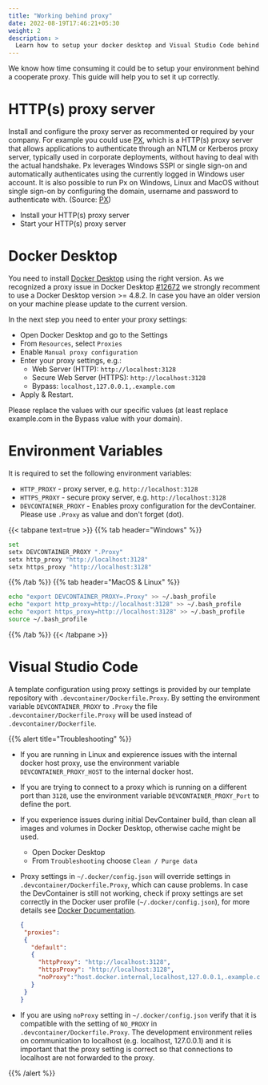 ```yaml
---
title: "Working behind proxy"
date: 2022-08-19T17:46:21+05:30
weight: 2
description: >
  Learn how to setup your docker desktop and Visual Studio Code behind a coorperate proxy.
---
```


We know how time consuming it could be to setup your environment behind a cooperate proxy. This guide will help you to set it up correctly.

# HTTP(s) proxy server

Install and configure the proxy server as recommented or required by your company. For example you could use [PX](https://github.com/genotrance/px), which is a HTTP(s) proxy server that allows applications to authenticate through an NTLM or Kerberos proxy server, typically used in corporate deployments, without having to deal with the actual handshake. Px leverages Windows SSPI or single sign-on and automatically authenticates using the currently logged in Windows user account. It is also possible to run Px on Windows, Linux and MacOS without single sign-on by configuring the domain, username and password to authenticate with. (Source: [PX](https://github.com/genotrance/px))

- Install your HTTP(s) proxy server
- Start your HTTP(s) proxy server

# Docker Desktop

You need to install [Docker Desktop](https://www.docker.com/get-started/) using the right version. 
As we recognized a proxy issue in Docker Desktop [#12672](https://github.com/docker/for-win/issues/12672) we strongly recomment to use a Docker Desktop version >= 4.8.2. In case you have an older version on your machine please update to the current version.

In the next step you need to enter your proxy settings:
- Open Docker Desktop and go to the Settings
- From `Resources`, select `Proxies`
- Enable `Manual proxy configuration`
- Enter your proxy settings, e.g.:
  - Web Server (HTTP): `http://localhost:3128`
  - Secure Web Server (HTTPS): `http://localhost:3128`
  - Bypass: `localhost,127.0.0.1,.example.com`
- Apply & Restart.

Please replace the values with our specific values (at least replace example.com in the Bypass value with your domain).

# Environment Variables

It is required to set the following environment variables:

- `HTTP_PROXY` - proxy server, e.g. `http://localhost:3128`
- `HTTPS_PROXY` - secure proxy server, e.g. `http://localhost:3128`
- `DEVCONTAINER_PROXY` - Enables proxy configuration for the devContainer. Please use `.Proxy` as value and don't forget (dot).


{{< tabpane text=true >}}
{{% tab header="Windows" %}}
```bash
set
setx DEVCONTAINER_PROXY ".Proxy"
setx http_proxy "http://localhost:3128"
setx https_proxy "http://localhost:3128"
```
{{% /tab %}}
{{% tab header="MacOS & Linux" %}}
```bash
echo "export DEVCONTAINER_PROXY=.Proxy" >> ~/.bash_profile
echo "export http_proxy=http://localhost:3128" >> ~/.bash_profile
echo "export https_proxy=http://localhost:3128" >> ~/.bash_profile
source ~/.bash_profile
```
{{% /tab %}}
{{< /tabpane >}}

# Visual Studio Code

A template configuration using proxy settings is provided by our template repository with `.devcontainer/Dockerfile.Proxy`. By setting the environment variable `DEVCONTAINER_PROXY` to `.Proxy` the file
`.devcontainer/Dockerfile.Proxy` will be used instead of `.devcontainer/Dockerfile`.

{{% alert title="Troubleshooting" %}}
- If you are running in Linux and expierence issues with the internal docker host proxy, use the environment variable `DEVCONTAINER_PROXY_HOST` to the internal docker host.

- If you are trying to connect to a proxy which is running on a different port than `3128`, use the environment variable `DEVCONTAINER_PROXY_Port` to define the port.

- If you experience issues during initial DevContainer build, than clean all images and volumes in Docker Desktop, otherwise cache might be used. 
  - Open Docker Desktop 
  - From `Troubleshooting` choose `Clean / Purge data`

- Proxy settings in `~/.docker/config.json` will override settings in `.devcontainer/Dockerfile.Proxy`, which can cause problems. In case the DevContainer is still not working, check if proxy settings are set correctly in the Docker user profile (`~/.docker/config.json`), for more details see [Docker Documentation](https://docs.docker.com/network/proxy/).
   ```json
   {
    "proxies":
    {
      "default":
      {
        "httpProxy": "http://localhost:3128",
        "httpsProxy": "http://localhost:3128",
        "noProxy":"host.docker.internal,localhost,127.0.0.1,.example.com"
      }
    }
   }
   ```

- If you are using `noProxy` setting in `~/.docker/config.json` verify that it is compatible with the setting of `NO_PROXY` in `.devcontainer/Dockerfile.Proxy`.
The development environment relies on communication to localhost (e.g. localhost, 127.0.0.1) and it is important that the proxy setting is correct so that connections to localhost are not forwarded to the proxy.

{{% /alert %}}